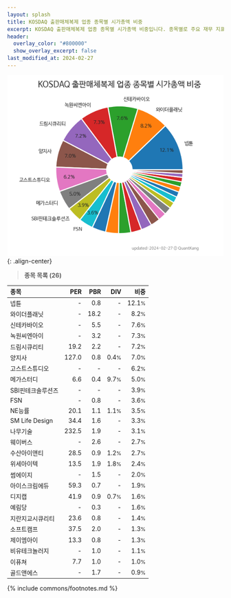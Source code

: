 ```yaml
---
layout: splash
title: KOSDAQ 출판매체복제 업종 종목별 시가총액 비중
excerpt: KOSDAQ 출판매체복제 업종 종목별 시가총액 비중입니다. 종목별로 주요 재무 지표를 함께 표시합니다.
header:
  overlay_color: "#800000"
  show_overlay_excerpt: false
last_modified_at: 2024-02-27
---
```



![KOSDAQ 출판매체복제 업종 종목별 시가총액 비중](/stats/sector/images/kosdaq_업종_출판매체복제_종목.png){: .align-center}


> **종목 목록 (26)**<a id="list"></a>

| **종목** | **PER** | **PBR** | **DIV** | **비중** |
| :------- | ------: | ------: | ------: | -------: |
| 넵튠 | - | 0.8 | - | 12.1<small>%</small> |
| 와이더플래닛 | - | 18.2 | - | 8.2<small>%</small> |
| 신테카바이오 | - | 5.5 | - | 7.6<small>%</small> |
| 녹원씨엔아이 | - | 3.2 | - | 7.3<small>%</small> |
| 드림시큐리티 | 19.2 | 2.2 | - | 7.2<small>%</small> |
| 양지사 | 127.0 | 0.8 | 0.4<small>%</small> | 7.0<small>%</small> |
| 고스트스튜디오 | - | - | - | 6.2<small>%</small> |
| 메가스터디 | 6.6 | 0.4 | 9.7<small>%</small> | 5.0<small>%</small> |
| SBI핀테크솔루션즈 | - | - | - | 3.9<small>%</small> |
| FSN | - | 0.8 | - | 3.6<small>%</small> |
| NE능률 | 20.1 | 1.1 | 1.1<small>%</small> | 3.5<small>%</small> |
| SM Life Design | 34.4 | 1.6 | - | 3.3<small>%</small> |
| 나무기술 | 232.5 | 1.9 | - | 3.1<small>%</small> |
| 웨이버스 | - | 2.6 | - | 2.7<small>%</small> |
| 수산아이앤티 | 28.5 | 0.9 | 1.2<small>%</small> | 2.7<small>%</small> |
| 위세아이텍 | 13.5 | 1.9 | 1.8<small>%</small> | 2.4<small>%</small> |
| 썸에이지 | - | 1.5 | - | 2.0<small>%</small> |
| 아이스크림에듀 | 59.3 | 0.7 | - | 1.9<small>%</small> |
| 디지캡 | 41.9 | 0.9 | 0.7<small>%</small> | 1.6<small>%</small> |
| 예림당 | - | 0.3 | - | 1.6<small>%</small> |
| 지란지교시큐리티 | 23.6 | 0.8 | - | 1.4<small>%</small> |
| 소프트캠프 | 37.5 | 2.0 | - | 1.3<small>%</small> |
| 제이엠아이 | 13.3 | 0.8 | - | 1.3<small>%</small> |
| 비유테크놀러지 | - | 1.0 | - | 1.1<small>%</small> |
| 이퓨쳐 | 7.7 | 1.0 | - | 1.0<small>%</small> |
| 골드앤에스 | - | 1.7 | - | 0.9<small>%</small> |

{% include commons/footnotes.md %}